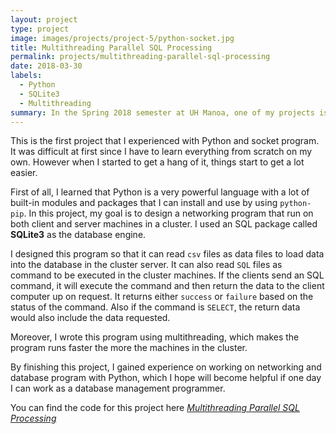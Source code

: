 ```yaml
---
layout: project
type: project
image: images/projects/project-5/python-socket.jpg
title: Multithreading Parallel SQL Processing
permalink: projects/multithreading-parallel-sql-processing
date: 2018-03-30
labels:
  - Python
  - SQLite3
  - Multithreading
summary: In the Spring 2018 semester at UH Manoa, one of my projects is to design a multithreaded parallel sql processing program that can load as well as distribute data through multiple nodes in a cluster.
---
```


This is the first project that I experienced with Python and socket program. It was difficult at first since I have to learn everything from scratch on my own. However when I started to get a hang of it, things start to get a lot easier.

First of all, I learned that Python is a very powerful language with a lot of built-in modules and packages that I can install and use by using `python-pip`. In this project, my goal is to design a networking program that run on both client and server machines in a cluster.  I used an SQL package called **SQLite3** as the database engine. 

I designed this program so that it can read `csv` files as data files to load data into the database in the cluster server. It can also read `SQL` files as command to be executed in the cluster machines. If the clients send an SQL command, it will execute the command and then return the data to the client computer up on request. It returns either `success` or `failure` based on the status of the command. Also if the command is `SELECT`, the return data would also include the data requested.

Moreover, I wrote this program using multithreading, which makes the program runs faster the more the machines in the cluster.

By finishing this project, I gained experience on working on networking and database program with Python, which I hope will become helpful if one day I can work as a database management programmer.

You can find the code for this project here [<i class="github icon"/> Multithreading Parallel SQL Processing](https://github.com/jonathanMNg/Parallel-SQL-Processing-Supporting-Joins)